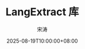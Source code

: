 ---
weight: 1
title: "LangExtract 库"
date: 2025-08-19T10:00:00+08:00
lastmod: 2025-08-19T10:00:00+08:00
draft: false
author: "宋涛"
authorLink: "https://hotttao.github.io/"
description: "LangExtract 库"
featuredImage: 

tags: ["RAG"]
categories: ["langchain"]

lightgallery: true

toc:
  auto: false
---
